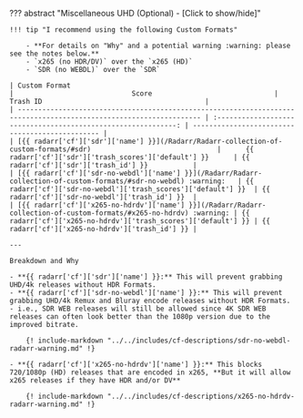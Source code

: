 <!-- markdownlint-disable MD041-->
??? abstract "Miscellaneous UHD (Optional) - [Click to show/hide]"

    !!! tip "I recommend using the following Custom Formats"

        - **For details on "Why" and a potential warning :warning: please see the notes below.**
        - `x265 (no HDR/DV)` over the `x265 (HD)`
        - `SDR (no WEBDL)` over the `SDR`

    | Custom Format                                                                                                       |                             Score                              | Trash ID                                        |
    | ------------------------------------------------------------------------------------------------------------------- | :------------------------------------------------------------: | ----------------------------------------------- |
    | [{{ radarr['cf']['sdr']['name'] }}](/Radarr/Radarr-collection-of-custom-formats/#sdr)                               |      {{ radarr['cf']['sdr']['trash_scores']['default'] }}      | {{ radarr['cf']['sdr']['trash_id'] }}           |
    | [{{ radarr['cf']['sdr-no-webdl']['name'] }}](/Radarr/Radarr-collection-of-custom-formats/#sdr-no-webdl) :warning:   | {{ radarr['cf']['sdr-no-webdl']['trash_scores']['default'] }}  | {{ radarr['cf']['sdr-no-webdl']['trash_id'] }}  |
    | [{{ radarr['cf']['x265-no-hdrdv']['name'] }}](/Radarr/Radarr-collection-of-custom-formats/#x265-no-hdrdv) :warning: | {{ radarr['cf']['x265-no-hdrdv']['trash_scores']['default'] }} | {{ radarr['cf']['x265-no-hdrdv']['trash_id'] }} |

    ---

    Breakdown and Why

    - **{{ radarr['cf']['sdr']['name'] }}:** This will prevent grabbing UHD/4k releases without HDR Formats.
    - **{{ radarr['cf']['sdr-no-webdl']['name'] }}:** This will prevent grabbing UHD/4k Remux and Bluray encode releases without HDR Formats. - i.e., SDR WEB releases will still be allowed since 4K SDR WEB releases can often look better than the 1080p version due to the improved bitrate.

        {! include-markdown "../../includes/cf-descriptions/sdr-no-webdl-radarr-warning.md" !}

    - **{{ radarr['cf']['x265-no-hdrdv']['name'] }}:** This blocks 720/1080p (HD) releases that are encoded in x265, **But it will allow x265 releases if they have HDR and/or DV**

        {! include-markdown "../../includes/cf-descriptions/x265-no-hdrdv-radarr-warning.md" !}
<!-- markdownlint-enable MD041-->
